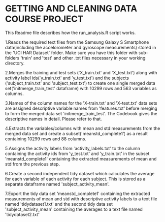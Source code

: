 GETTING AND CLEANING DATA
COURSE PROJECT 
========================================================
This Readme file describes how the run_analysis.R script works.

1.Reads the required text files from the Samsung Galaxy S Smartphone data(including the accelorometer and gyroscope measurements) stored in the 'UCI HAR Dataset' folder. Make sure you have this folder with sub-folders 'train' and 'test' and other .txt files necessary in your working directory.

2.Merges the training and test sets ('X_train.txt' and 'X_test.txt') along with activity label ids('y_train.txt' and 'y_test.txt') and the subjects ('subject_train.txt' and 'subject_test.txt') to create one single merged data set('initmerge_train_test' dataframe) with 10299 rows and 563 variables as columns.

3.Names of the column names for the 'X-train.txt' and 'X-test.txt' data sets are assigned descriptive variable names from 'features.txt' before merging to form the merged data set 'initmerge_train_test'. The Codebook gives the descriptive names in detail. Please refer to that.

4.Extracts the variables/columns with mean and std measurements from the merged
data set and create a subset('meanstd_complete1') as a result containing 10299 rows and 88 columns.

5.Assigns the activity labels from 'activity_labels.txt' to the column containing the activity ids from 'y_test.txt' and 'y_train.txt' in the subset 'meanstd_complete1' containing the extracted measurements of mean and std from the previous step.

6.Create a second independent tidy dataset which calculates the average for each variable of each activity for each subject. This is stored as a separate dataframe named 'subject_activity_mean'.

7.Export the tidy data set 'meanstd_complete1' containing the extracted measurements of mean and std with descriptive activity labels to a text file named 'tidydataset1.txt' and the second tidy data set 'subject_activity_mean' containing the averages to a text file named 'tidydataset2.txt'





